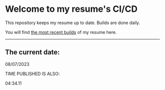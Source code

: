 # Welcome to my resume's CI/CD
This repository keeps my resume up to date. Builds are done daily.
  
You will find [the most recent builds](output/) of my resume here.
* * *
 
## The current date:  
 08/07/2023 
   
  
  
 TIME PUBLISHED IS ALSO: 
  
 04:34.11 
  
  
